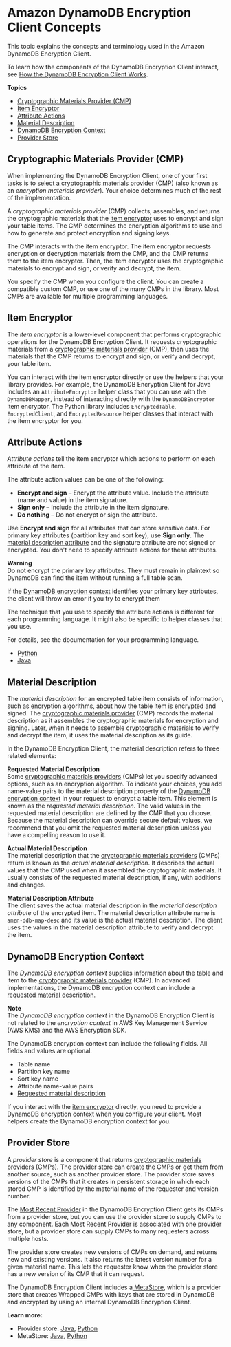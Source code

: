 # Amazon DynamoDB Encryption Client Concepts<a name="concepts"></a>

This topic explains the concepts and terminology used in the Amazon DynamoDB Encryption Client\. 

To learn how the components of the DynamoDB Encryption Client interact, see [How the DynamoDB Encryption Client Works](how-it-works.md)\.

**Topics**
+ [Cryptographic Materials Provider \(CMP\)](#concept-material-provider)
+ [Item Encryptor](#item-encryptor)
+ [Attribute Actions](#attribute-actions)
+ [Material Description](#material-description)
+ [DynamoDB Encryption Context](#encryption-context)
+ [Provider Store](#provider-store)

## Cryptographic Materials Provider \(CMP\)<a name="concept-material-provider"></a>

When implementing the DynamoDB Encryption Client, one of your first tasks is to [select a cryptographic materials provider](crypto-materials-providers.md) \(CMP\) \(also known as an *encryption materials provider*\)\. Your choice determines much of the rest of the implementation\. 

A *cryptographic materials provider* \(CMP\) collects, assembles, and returns the cryptographic materials that the [item encryptor](#item-encryptor) uses to encrypt and sign your table items\. The CMP determines the encryption algorithms to use and how to generate and protect encryption and signing keys\.

The CMP interacts with the item encryptor\. The item encryptor requests encryption or decryption materials from the CMP, and the CMP returns them to the item encryptor\. Then, the item encryptor uses the cryptographic materials to encrypt and sign, or verify and decrypt, the item\.

You specify the CMP when you configure the client\. You can create a compatible custom CMP, or use one of the many CMPs in the library\. Most CMPs are available for multiple programming languages\. 

## Item Encryptor<a name="item-encryptor"></a>

The *item encryptor* is a lower\-level component that performs cryptographic operations for the DynamoDB Encryption Client\. It requests cryptographic materials from a [cryptographic materials provider](#concept-material-provider) \(CMP\), then uses the materials that the CMP returns to encrypt and sign, or verify and decrypt, your table item\.

You can interact with the item encryptor directly or use the helpers that your library provides\. For example, the DynamoDB Encryption Client for Java includes an `AttributeEncryptor` helper class that you can use with the `DynamoDBMapper`, instead of interacting directly with the `DynamoDBEncryptor` item encryptor\. The Python library includes `EncryptedTable`, `EncryptedClient`, and `EncryptedResource` helper classes that interact with the item encryptor for you\.

## Attribute Actions<a name="attribute-actions"></a>

*Attribute actions* tell the item encryptor which actions to perform on each attribute of the item\. 

The attribute action values can be one of the following:
+ **Encrypt and sign** – Encrypt the attribute value\. Include the attribute \(name and value\) in the item signature\.
+ **Sign only** – Include the attribute in the item signature\.
+ **Do nothing** – Do not encrypt or sign the attribute\.

Use **Encrypt and sign** for all attributes that can store sensitive data\. For primary key attributes \(partition key and sort key\), use **Sign only**\. The [material description attribute](#material-description) and the signature attribute are not signed or encrypted\. You don't need to specify attribute actions for these attributes\.

**Warning**  
Do not encrypt the primary key attributes\. They must remain in plaintext so DynamoDB can find the item without running a full table scan\.

If the [DynamoDB encryption context](#encryption-context) identifies your primary key attributes, the client will throw an error if you try to encrypt them

The technique that you use to specify the attribute actions is different for each programming language\. It might also be specific to helper classes that you use\.

For details, see the documentation for your programming language\.
+ [Python](python-using.md#python-attribute-actions)
+ [Java](java-using.md#attribute-actions-java)

## Material Description<a name="material-description"></a>

The *material description* for an encrypted table item consists of information, such as encryption algorithms, about how the table item is encrypted and signed\. The [cryptographic materials provider](#concept-material-provider) \(CMP\) records the material description as it assembles the cryptographic materials for encryption and signing\. Later, when it needs to assemble cryptographic materials to verify and decrypt the item, it uses the material description as its guide\. 

In the DynamoDB Encryption Client, the material description refers to three related elements:

**Requested Material Description**  
Some [cryptographic materials providers](#concept-material-provider) \(CMPs\) let you specify advanced options, such as an encryption algorithm\. To indicate your choices, you add name\-value pairs to the material description property of the [DynamoDB encryption context](#encryption-context) in your request to encrypt a table item\. This element is known as the *requested material description*\. The valid values in the requested material description are defined by the CMP that you choose\.   
Because the material description can override secure default values, we recommend that you omit the requested material description unless you have a compelling reason to use it\.

**Actual Material Description**  
The material description that the [cryptographic materials providers](#concept-material-provider) \(CMPs\) return is known as the *actual material description*\. It describes the actual values that the CMP used when it assembled the cryptographic materials\. It usually consists of the requested material description, if any, with additions and changes\.

**Material Description Attribute**  
The client saves the actual material description in the *material description attribute* of the encrypted item\. The material description attribute name is `amzn-ddb-map-desc` and its value is the actual material description\. The client uses the values in the material description attribute to verify and decrypt the item\.

## DynamoDB Encryption Context<a name="encryption-context"></a>

The *DynamoDB encryption context* supplies information about the table and item to the [cryptographic materials provider](#concept-material-provider) \(CMP\)\. In advanced implementations, the DynamoDB encryption context can include a [requested material description](#material-description)\.

**Note**  
The *DynamoDB encryption context* in the DynamoDB Encryption Client is not related to the *encryption context* in AWS Key Management Service \(AWS KMS\) and the AWS Encryption SDK\.

The DynamoDB encryption context can include the following fields\. All fields and values are optional\.
+ Table name
+ Partition key name
+ Sort key name
+ Attribute name\-value pairs
+ [Requested material description](#material-description)

If you interact with the [item encryptor](#item-encryptor) directly, you need to provide a DynamoDB encryption context when you configure your client\. Most helpers create the DynamoDB encryption context for you\.

## Provider Store<a name="provider-store"></a>

A *provider store* is a component that returns [cryptographic materials providers](#concept-material-provider) \(CMPs\)\. The provider store can create the CMPs or get them from another source, such as another provider store\. The provider store saves versions of the CMPs that it creates in persistent storage in which each stored CMP is identified by the material name of the requester and version number\. 

The [Most Recent Provider](most-recent-provider.md) in the DynamoDB Encryption Client gets its CMPs from a provider store, but you can use the provider store to supply CMPs to any component\. Each Most Recent Provider is associated with one provider store, but a provider store can supply CMPs to many requesters across multiple hosts\.

The provider store creates new versions of CMPs on demand, and returns new and existing versions\. It also returns the latest version number for a given material name\. This lets the requester know when the provider store has a new version of its CMP that it can request\.

The DynamoDB Encryption Client includes a[ MetaStore](most-recent-provider.md#about-metastore), which is a provider store that creates Wrapped CMPs with keys that are stored in DynamoDB and encrypted by using an internal DynamoDB Encryption Client\. 

**Learn more:**
+ Provider store: [Java](https://aws.github.io/aws-dynamodb-encryption-java/javadoc/com/amazonaws/services/dynamodbv2/datamodeling/encryption/providers/store/ProviderStore.html), [Python](https://github.com/aws/aws-dynamodb-encryption-python/blob/master/src/dynamodb_encryption_sdk/material_providers/store/__init__.py)
+ MetaStore: [Java](https://aws.github.io/aws-dynamodb-encryption-java/javadoc/com/amazonaws/services/dynamodbv2/datamodeling/encryption/providers/store/MetaStore.html), [Python](https://aws-dynamodb-encryption-python.readthedocs.io/en/latest/lib/materials_providers/metastore.html#module-dynamodb_encryption_sdk.material_providers.store.meta)